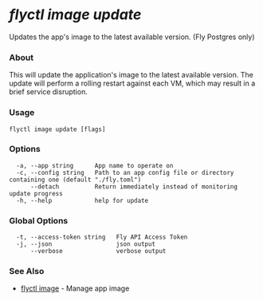 # _flyctl image update_

Updates the app's image to the latest available version. (Fly Postgres only)

### About

This will update the application's image to the latest available version.
The update will perform a rolling restart against each VM, which may result in a brief service disruption.

### Usage
~~~
flyctl image update [flags]
~~~

### Options

~~~
  -a, --app string      App name to operate on
  -c, --config string   Path to an app config file or directory containing one (default "./fly.toml")
      --detach          Return immediately instead of monitoring update progress
  -h, --help            help for update
~~~

### Global Options

~~~
  -t, --access-token string   Fly API Access Token
  -j, --json                  json output
      --verbose               verbose output
~~~

### See Also

* [flyctl image](/docs/flyctl/image/)	 - Manage app image

